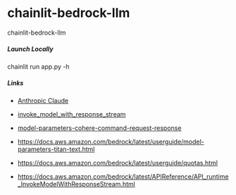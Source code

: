# chainlit-bedrock-llm
chainlit-bedrock-llm



##### Launch Locally

chainlit run app.py -h


##### Links

- [Anthropic Claude](https://docs.aws.amazon.com/bedrock/latest/userguide/model-parameters-claude.html)

- [invoke_model_with_response_stream](https://boto3.amazonaws.com/v1/documentation/api/latest/reference/services/bedrock-runtime/client/invoke_model_with_response_stream.html)

- [model-parameters-cohere-command-request-response](https://docs.aws.amazon.com/bedrock/latest/userguide/model-parameters-cohere-command.html#model-parameters-cohere-command-request-response)

- https://docs.aws.amazon.com/bedrock/latest/userguide/model-parameters-titan-text.html

- https://docs.aws.amazon.com/bedrock/latest/userguide/quotas.html

- https://docs.aws.amazon.com/bedrock/latest/APIReference/API_runtime_InvokeModelWithResponseStream.html